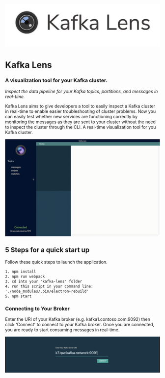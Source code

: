 ![alt-text](kl-f-logo.png)

# Kafka Lens
### A visualization tool for your Kafka cluster. 

*Inspect the data pipeline for your Kafka topics, partitions, and messages in real-time.*

Kafka Lens aims to give developers a tool to easily inspect a Kafka cluster in real-time to enable easier troubleshooting of cluster problems. Now you can easily test whether new services are functioning correctly by monitoring the messages as they are sent to your cluster without the need to inspect the cluster through the CLI.
A real-time visualization tool for you Kafka cluster.

![](kl-g.gif)

## 5 Steps for a quick start up

Follow these quick steps to launch the application.

```
1. npm install
2. npm run webpack
3. cd into your 'kafka-lens' folder
4. run this script in your command line: './node_modules/.bin/electron-rebuild'
5. npm start
```

### Connecting to Your Broker

Enter the URI of your Kafka broker (e.g. kafka1.contoso.com:9092) then click 'Connect' to connect to your Kafka broker. Once you are connected, you are ready to start consuming messages in real-time. 

![](cp-rm.gif)


